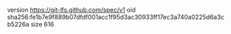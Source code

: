 version https://git-lfs.github.com/spec/v1
oid sha256:fe1b7e9f889b07dfdf001acc1f95d3ac30933ff17ec3a740a0225d6a3cb5226a
size 616

